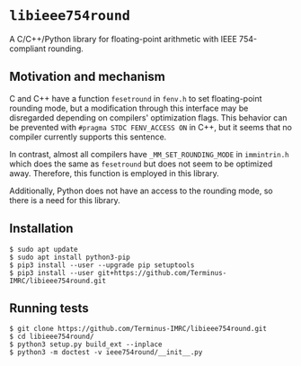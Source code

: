 
# `libieee754round`

A C/C++/Python library for floating-point arithmetic with IEEE 754-compliant
rounding.


## Motivation and mechanism

C and C++ have a function `fesetround` in `fenv.h` to set floating-point
rounding mode, but a modification through this interface may be disregarded
depending on compilers' optimization flags.  This behavior can be prevented with
`#pragma STDC FENV_ACCESS ON` in C++, but it seems that no compiler currently
supports this sentence.

In contrast, almost all compilers have `_MM_SET_ROUNDING_MODE` in `immintrin.h`
which does the same as `fesetround` but does not seem to be optimized away.
Therefore, this function is employed in this library.

Additionally, Python does not have an access to the rounding mode, so there is a
need for this library.


## Installation

```
$ sudo apt update
$ sudo apt install python3-pip
$ pip3 install --user --upgrade pip setuptools
$ pip3 install --user git+https://github.com/Terminus-IMRC/libieee754round.git
```


## Running tests

```
$ git clone https://github.com/Terminus-IMRC/libieee754round.git
$ cd libieee754round/
$ python3 setup.py build_ext --inplace
$ python3 -m doctest -v ieee754round/__init__.py
```
